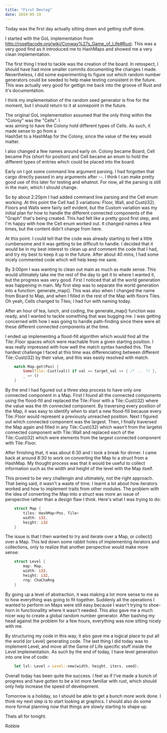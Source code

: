 ```yaml
---
title: "First Devlog"
date: 2019-05-19
---
```


Today was the first day actually sitting down and getting stuff done.

I started with the GoL implementation from http://rosettacode.org/wiki/Conway%27s_Game_of_Life#Rust. 
This was a very good find as it introduced me to HashMaps and showed me a very clean implementation.

The first thing I tried to tackle was the creation of the board. In retospect, I should have had more
smaller commits documenting the changes I made. Nevertheless, I did some experimenting to figure out
which random number generators could be seeded to help make testing consistent in the future. This 
was actually very good for gettign me back into the groove of Rust and it's documentation. 

I think my implementation of the random seed generator is fine for the moment, but I should return to
it at somepoint in the future.

The original GoL implementation assumed that the only thing within the "Colony" was the "Cells". I  
was aiming to have the Colony hold different types of Cells. As such, it made sense to go from a  
HashSet to a HashMap for the Colony, since the value of the key would matter. 

I also changed a few names around early on. Colony became Board, Cell became Pos (short for position)
and Cell became an enum to hold the different types of entries which could be placed into the board. 

Early on I got some command line argument parsing. I had forgotten that cargo directly passed in any 
arguments after --. I think I can make pretty good use of this later for testing and whatnot. For now,
all the parsing is still in the main, which I should change. 

So by about 2:20pm I had added command line parsing and the Cell enum working. At this point the Cell had 
3 variations: Floor, Wall, and Cust(i32). Floors and Walls were fairly self evident, but the Custom
variation was my initial plan for how to handle the different connected components of the "Graph" that's 
being created. This had felt like a pretty good first step, and I'm happy with how the Cell enum worked
out. It changed names a few times, but the content didn't change from here.

At this point. I could tell that the code was already starting to feel a little cumbersome and it was 
getting to be difficult to handle. I decided that it would be in my best interest to clean up and comment
the code that I had, and try my best to keep it up in the future. After about 40 mins, I had some nicely 
commented code which will help keep me sane.

By 3:00pm I was wanting to clean out main as much as made sense. This would ultimately take me the rest of
the day to get it to where I wanted it, but the progress was very good. First I noticed that all the world
generation was happening in main. My first step was to separate the world generation into a function:
generate_map(). This was also when I changed the name from Board to Map, and when I filled in the rest of 
the Map with floors Tiles. Oh yeah, Cells changed to Tiles; I had fun with naming today.

After an hour of tea, lunch, and coding, the generate_map() function was ready, and I wanted to tackle
something that was bugging me. I was getting concerned with how I was going to handle path-finding since
there were all these different connected components at the time. 

I ended up implementing a flood-fill algorithm which would find all the Tile::Floor spaces which were 
reachable from a given starting position. I was really impressed with how well the match syntax handled 
this. The hardest challenge I faced at this time was differenciating between different Tile::Cust(i32) by 
their value, and this was easily resolved with match.

```rust
    match Map.get(Pos) {
        Some(Tile::Cust(val)) if val == target_val => { /* ... */ },
        _ => ()
    }
```

By the end I had figured out a three step process to have only one connected component in a Map. First I 
found all the connected components using the flood-fill and replaced the Tile::Floor with a Tile::Cust(i32)
where the value was the ith connected component. By traversing every position of the Map, it was easy to 
identify when to start a new flood-fill because every Tile::Floor would represent a previously unreached 
position. Next I figured out which connected component was the largest. Then, I finally traversed the Map 
again and filled in any Tile::Cust(i32) which wasn't from the largetst connected component with Tile::Wall
and replaced each of the Tile::Cust(i32) which were elements from the largest connected component with 
Tile::Floor. 

After finishing that, it was about 6:30 and I took a break for dinner. I came back at around 8:30 to work 
on converting the Map to a struct from a HashMap. My thought process was that it would be useful to collect
information such as the width and height of the level with the Map itself. 

This proved to be very challengin and ultimately, not the right approach. That being said, it wasn't a waste
of time. I learnt a lot about how iterators worked and how to implement traits from other modules. The 
problem with the idea of converting the Map into a struct was more an issue of perspective rather than a 
design flaw I think. Here's what I was trying to do:

```rust
    struct Map {
        tiles: HashMap<Pos, Tile>
        width: i32,
        height: i32
    }
```

The issue is that I then wanted to try and iterate over a Map, or collect() over a Map. This led down some
rabbit holes of implementing iterators and collections, only to realize that another perspective would make
more sense:

```rust
    struct Level {
        map: Map,
        width: i32, 
        height: i32,
        rng: ChaChaRng
    }
```

By going up a level of abstraction, it was making a lot more sense to me as to how everything was going to 
fit together. Suddenly all the operations I wanted to perform on Maps were still easy because I wasn't 
trying to shoe-horn in functionallity where it wasn't needed. This also gave me a much nicer way to create
a global random number generator. After bashing my head against the problem for a few hours, everything was
now sitting nicely with me. 

By structuring my code in this way, it also gave me a logical place to put all the world (or Level) generating
code. The last thing I did today was to implement Level, and move all the Game of Life specific stuff inside
the Level implementation. As such by the end of today, I have level generation into one line of code:

```rust
    let lvl: Level = Level::new(width, height, iters, seed);
```

Overall today has been quite the success. I feel as if I've made a bunch of progress and have gotten to be a 
lot more familiar with rust, which should only help increase the speed of development.

Tomorrow is a holiday, so I should be able to get a bunch more work done. I think my next step is to start 
looking at graphics. I should also do some more formal planning now that things are slowly starting to shape
up. 

Thats all for tonight.

Robbie
